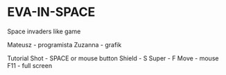 # EVA-IN-SPACE
Space invaders like game

Mateusz - programista
Zuzanna - grafik

Tutorial
Shot - SPACE or mouse button
Shield - S
Super - F
Move - mouse
F11 - full screen
